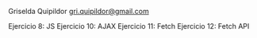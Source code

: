 Griselda Quipildor 
gri.quipildor@gmail.com 

Ejercicio 8: JS
Ejercicio 10: AJAX
Ejercicio 11: Fetch
Ejercicio 12: Fetch API